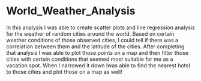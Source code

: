 # World_Weather_Analysis

In this analysis I was able to create scatter plots and line regression analysis for the weather of random cities around the world. Based on certain weather conditions of those observed cities, I could tell if there was a correlation between them and the latitude of the cities. After completing that analysis I was able to plot those points on a map and then filter those cities with certain conditions that seemed most suitable for me as a vacation spot. When I narrowed it down Iwas able to find the nearest hotel to those cities and plot those on a map as well!
